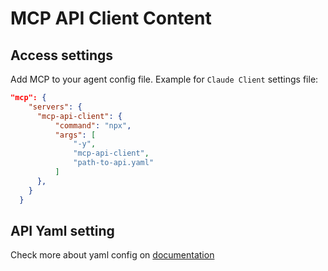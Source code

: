 # MCP API Client Content

## Access settings

Add MCP to your agent config file. Example for `Claude Client` settings file:

```json
"mcp": {
    "servers": {
      "mcp-api-client": {
          "command": "npx",
          "args": [
              "-y",
              "mcp-api-client",
              "path-to-api.yaml"
          ]
      },
    }
  }
```

## API Yaml setting

Check more about yaml config on [documentation](https://github.com/molavec/mcp-api-client)